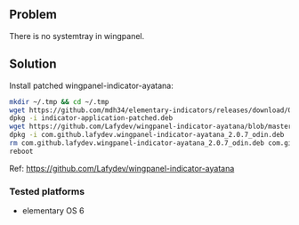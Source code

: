 ## Problem
There is no systemtray in wingpanel.

## Solution
Install patched wingpanel-indicator-ayatana:

```bash
mkdir ~/.tmp && cd ~/.tmp
wget https://github.com/mdh34/elementary-indicators/releases/download/0.1/indicator-application-patched.deb
dpkg -i indicator-application-patched.deb
wget https://github.com/Lafydev/wingpanel-indicator-ayatana/blob/master/com.github.lafydev.wingpanel-indicator-ayatana_2.0.7_odin.deb
dpkg -i com.github.lafydev.wingpanel-indicator-ayatana_2.0.7_odin.deb
rm com.github.lafydev.wingpanel-indicator-ayatana_2.0.7_odin.deb com.github.lafydev.wingpanel-indicator-ayatana_2.0.7_odin.deb
reboot
```

Ref: https://github.com/Lafydev/wingpanel-indicator-ayatana

### Tested platforms
- elementary OS 6
